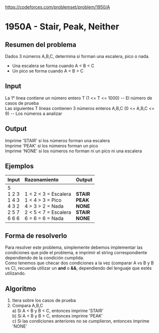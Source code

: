 https://codeforces.com/problemset/problem/1950/A

# 1950A - Stair, Peak, Neither 

## Resumen del problema
Dados 3 números A,B,C, determina si forman una escalera, pico o nada.
- Una escalera se forma cuando A < B < C
- Un pico se forma cuando A < B > C

## Input
La 1° línea contiene un número entero T (1 <= T <= 1000) -- El número de casos de prueba \
Las siguientes T líneas contienen 3 números enteros A,B,C (0 <= A,B,C <= 9) -- Los números a analizar

## Output
Imprime 'STAIR' si los números forman una escalera \
Imprime 'PEAK' si los números forman un pico \
Imprime 'NONE' si los números no forman ni un pico ni una escalera

## Ejemplos
| Input             | Razonamiento  | Output    |
| ----------------- | :------------ | --------- |
| 5 <br> 1 2 3 <br> 1 4 3 <br> 4 3 2 <br> 2 5 7 <br> 6 6 6 | <br> 1 < 2 < 3 = Escalera <br> 1 < 4 > 3 = Pico <br> 4 > 3 > 2 = Nada <br> 2 < 5 < 7 = Escalera <br> 6 = 6 = 6 = Nada  | <br> **STAIR** <br> **PEAK** <br> **NONE** <br> **STAIR** <br> **NONE**  |

## Forma de resolverlo
Para resolver este problema, simplemente debemos implementar las condiciones que pide el problema, e imprimir el string correspondiente dependiendo de la condición cumplida. \
Como tenemos que checar dos condiciones a la vez (comparar A vs B y B vs C), recuerda utilizar un **and** o **&&**, dependiendo del lenguaje que estés utilizando.

## Algoritmo
1) Itera sobre los casos de prueba
2) Compara A,B,C \
a) Si A < B y B < C, entonces imprime 'STAIR' \
b) Si A < B y B > C, entonces imprime 'PEAK' \
c) Si las condiciones anteriores no se cumplieron, entonces imprime 'NONE'